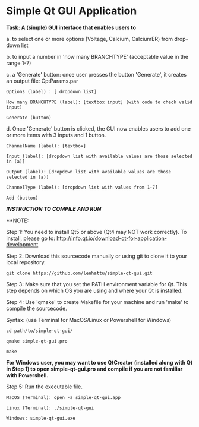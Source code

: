 # Simple Qt GUI Application

<b>Task: A (simple) GUI interface that enables users to</b>

a. to select one or more options (Voltage, Calcium, CalciumER) from drop-down list

b. to input a number in 'how many BRANCHTYPE' (acceptable value in the range 1-7)

c. a 'Generate' button: once user presses the button 'Generate', it creates an output file: CptParams.par

    Options (label) : [ dropdown list]

    How many BRANCHTYPE (label): [textbox input] (with code to check valid input)

    Generate (button)

d. Once 'Generate' button is clicked, the GUI now enables users to add one or more items with 3 inputs and 1 button.

    ChannelName (label): [textbox]

    Input (label): [dropdown list with available values are those selected in (a)]

    Output (label): [dropdown list with available values are those selected in (a)]

    ChannelType (label): [dropdown list with values from 1-7]

    Add (button)
    
<b>*INSTRUCTION TO COMPILE AND RUN*</b>

**NOTE:

Step 1: You need to install Qt5 or above (Qt4 may NOT work correctly). To install, please go to: http://info.qt.io/download-qt-for-application-development

Step 2: Download this sourcecode manually or using git to clone it to your local repository.

    git clone https://github.com/lenhattu/simple-qt-gui.git
    
Step 3: Make sure that you set the PATH environment variable for Qt. This step depends on which OS you are using and where your Qt is installed.

Step 4: Use 'qmake' to create Makefile for your machine and run 'make' to compile the sourcecode.

Syntax: (use Terminal for MacOS/Linux or Powershell for Windows)

    cd path/to/simple-qt-gui/
    
    qmake simple-qt-gui.pro
    
    make
    
<b>For Windows user, you may want to use QtCreator (installed along with Qt in Step 1) to open simple-qt-gui.pro and compile if you are not familiar with Powershell.</b>
    
Step 5: Run the executable file.

    MacOS (Terminal): open -a simple-qt-gui.app

    Linux (Terminal): ./simple-qt-gui

    Windows: simple-qt-gui.exe
